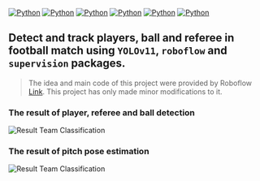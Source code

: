 [![Python](https://img.shields.io/badge/Python%203.11-red?logo=python&logoColor=fff)](#)
[![Python](https://img.shields.io/badge/CUDA_Toolkit-12.6-blue)](#)
[![Python](https://img.shields.io/badge/cuDNN-9.8.0-blue)](#)
[![Python](https://img.shields.io/badge/YOLO-green)](#)
[![Python](https://img.shields.io/badge/SuperVision-cyan)](#)
[![Python](https://img.shields.io/badge/Roboflow-orange)](#)

## Detect and track players, ball and referee in football match using `YOLOv11`, `roboflow` and `supervision` packages.

> The idea and main code of this project were provided by Roboflow [Link](https://github.com/roboflow/notebooks/blob/main/notebooks/football-ai.ipynb). This project has only made minor modifications to it.

### The result of player, referee and ball detection

![Result Team Classification](https://github.com/salehghotbani/Football_Yolo11_Supervision_Roboflow/raw/main/docs/clips/result_team_classification.gif)

### The result of pitch pose estimation

![Result Team Classification](https://github.com/salehghotbani/Football_Yolo11_Supervision_Roboflow/raw/main/docs/clips/result_pitch.gif)
